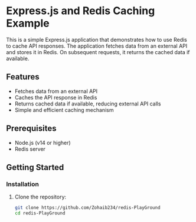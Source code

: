 # Express.js and Redis Caching Example

This is a simple Express.js application that demonstrates how to use Redis to cache API responses. The application fetches data from an external API and stores it in Redis. On subsequent requests, it returns the cached data if available.

## Features

- Fetches data from an external API
- Caches the API response in Redis
- Returns cached data if available, reducing external API calls
- Simple and efficient caching mechanism

## Prerequisites

- Node.js (v14 or higher)
- Redis server

## Getting Started

### Installation

1. Clone the repository:

   ```bash
   git clone https://github.com/Zohaib234/redis-PlayGround
   cd redis-PlayGround
   ```
